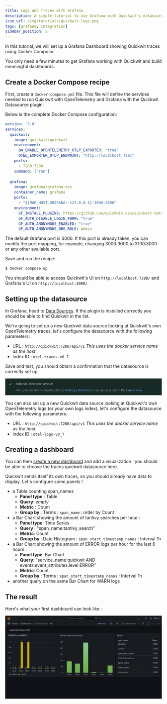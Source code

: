 ```yaml
---
title: Logs and Traces with Grafana
description: A simple tutorial to use Grafana with Quickwit's datasource plugin.
icon_url: /img/tutorials/quickwit-logo.png
tags: [grafana, integration]
sidebar_position: 2
---
```


In this tutorial, we will set up a Grafana Dashboard showing Quickwit traces using Docker Compose.

You only need a few minutes to get Grafana working with Quickwit and build meaningful dashboards.

## Create a Docker Compose recipe

First, create a `docker-compose.yml` file. This file will define the services needed to run Quickwit with OpenTelemetry and Grafana with the Quickwit Datasource plugin.

Below is the complete Docker Compose configuration:

```yaml
version: '3.0'
services:
  quickwit:
    image: quickwit/quickwit
    environment:
      QW_ENABLE_OPENTELEMETRY_OTLP_EXPORTER: "true"
      OTEL_EXPORTER_OTLP_ENDPOINT: "http://localhost:7281"
    ports:
      - 7280:7280
    command: ["run"]

  grafana:
    image: grafana/grafana-oss
    container_name: grafana
    ports:
      - "${MAP_HOST_GRAFANA:-127.0.0.1}:3000:3000"
    environment:
      GF_INSTALL_PLUGINS: https://github.com/quickwit-oss/quickwit-datasource/releases/download/v0.4.6/quickwit-quickwit-datasource-0.4.6.zip;quickwit-quickwit-datasource
      GF_AUTH_DISABLE_LOGIN_FORM: "true"
      GF_AUTH_ANONYMOUS_ENABLED: "true"
      GF_AUTH_ANONYMOUS_ORG_ROLE: Admin
```

The default Grafana port is 3000. If this port is already taken, you can modify the port mapping, for example, changing 3000:3000 to 3100:3000 or any other available port.

Save and run the recipe:

```bash
$ docker compose up
```

You should be able to access Quickwit's UI on `http://localhost:7280/` and Grafana's UI on `http://localhost:3000/`.

## Setting up the datasource

In Grafana, head to [Data Sources](http://localhost:3000/connections/datasources). If the plugin is installed correctly you should be able to find Quickwit in the list.

We're going to set up a new Quickwit data source looking at Quickwit's own OpenTelemetry traces, let's configure the datasource with the following parameters:

- URL : `http://quickwit:7280/api/v1` _This uses the docker service name as the host_
- Index ID : `otel-traces-v0_7`

Save and test, you should obtain a confirmation that the datasource is correctly set up.


![Quickwit Plugin configuration success](../../assets/images/grafana-ui-quickwit-datasource-plugin-success.png)


You can also set up a new Quickwit data source looking at Quickwit's own OpenTelemetry logs (or your own logs index), let's configure the datasource with the following parameters:

- URL : `http://quickwit:7280/api/v1` _This uses the docker service name as the host_
- Index ID : `otel-logs-v0_7`


## Creating a dashboard

You can then [create a new dashboard](http://localhost:3000/dashboard/new) and add a visualization : you should be able to choose the traces quickwit datasource here.

Quickwit sends itself its own traces, so you should already have data to display. Let's configure some panels !

- a Table counting span_names 
  - **Panel type** : Table
  - **Query**: _empty_
  - **Metric** : Count
  - **Group by** : Terms : `span_name` : order by Count
- a Bar Chart showing the amount of tantivy searches per hour :
  - **Panel type**: Time Series
  - **Query** : "span_name:tantivy_search"
  - **Metric**: Count
  - **Group by** : Date Histogram : `span_start_timestamp_nanos` : Interval 1h
- a Bar Chart showing the amount of ERROR logs per hour for the last 6 hours :
  - **Panel type**: Bar Chart
  - **Query**: "service_name:quickwit AND events.event_attributes.level:ERROR"
  - **Metric**: Count
  - **Group by** : Terms : `span_start_timestamp_nanos` : Interval 1h
- another query on the same Bar Chart for WARN logs

## The result

Here's what your first dashboard can look like :

![Quickwit Panel in Grafana Dashboard](../../assets/images/screenshot-grafana-tutorial-dashboard.png)


